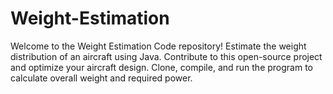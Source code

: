 # Weight-Estimation
Welcome to the Weight Estimation Code repository! Estimate the weight distribution of an aircraft using Java. Contribute to this open-source project and optimize your aircraft design. Clone, compile, and run the program to calculate overall weight and required power.
